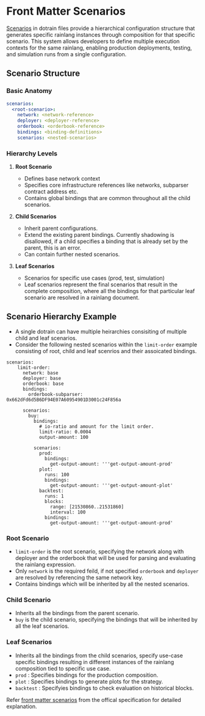 # Front Matter Scenarios
[Scenarios](https://github.com/rainlanguage/specs/blob/main/ob-yaml.md#front-matter-scenarios) in dotrain files provide a hierarchical configuration structure that generates specific rainlang instances through composition for that specific scenario. This system allows developers to define multiple execution contexts for the same rainlang, enabling production deployments, testing, and simulation runs from a single configuration.

## Scenario Structure

### Basic Anatomy
```yaml
scenarios:
  <root-scenario>:
    network: <network-reference>
    deployer: <deployer-reference>
    orderbook: <orderbook-reference>
    bindings: <binding-definitions>
    scenarios: <nested-scenarios>
```

### Hierarchy Levels

1. **Root Scenario**
   - Defines base network context
   - Specifies core infrastructure references like networks, subparser contract address etc.
   - Contains global bindings that are common throughout all the child scenarios.

2. **Child Scenarios**
   - Inherit parent configurations.
   - Extend the existing parent bindings. Currently shadowing is disallowed, if a child specifies a binding that is already set by the parent, this is an error.
   - Can contain further nested scenarios.

3. **Leaf Scenarios**
   - Scenarios for specific use cases (prod, test, simulation)
   - Leaf scenarios represent the final scenarios that result in the complete composition, where all the bindings for that particular leaf scenario are resolved in a rainlang document.

## Scenario Hierarchy Example
- A single dotrain can have multiple heirarchies consisiting of multiple child and leaf scenarios.
- Consider the following nested scenarios within the `limit-order` example consisting of root, child and leaf scenrios and their assoicated bindings.
```
scenarios:
    limit-order:
      network: base
      deployer: base
      orderbook: base
      bindings:
        orderbook-subparser: 0x662dFd6d5B6DF94E07A60954901D3001c24F856a
        
      scenarios:
        buy:
          bindings:
            # io-ratio and amount for the limit order.
            limit-ratio: 0.0004
            output-amount: 100
            
          scenarios:
            prod:
              bindings:
                get-output-amount: '''get-output-amount-prod'
            plot:
              runs: 100
              bindings:
                get-output-amount: '''get-output-amount-plot'
            backtest:
              runs: 1
              blocks:
                range: [21530860..21531860]
                interval: 100
              bindings:
                get-output-amount: '''get-output-amount-prod'
```
### Root Scenario
- `limit-order` is the root scenario, specifying the network along with deployer and the orderbook that will be used for parsing and evaluating the rainlang expression.
- Only `network` is the required feild, if not specified `orderbook` and `deployer` are resolved by referencing the same network key.
- Contains bindings which will be inherited by all the nested scenarios.

### Child Scenario
- Inherits all the bindings from the parent scenario.
- `buy` is the child scenario, specifying the bindings that will be inherited by all the leaf scenarios.

### Leaf Scenarios
- Inherits all the bindings from the child scenarios, specify use-case specific bindings resulting in different instances of the rainlang composition tied to specific use case.
- `prod` : Specifies bindings for the production composition.
- `plot` : Specifies bindings to generate plots for the strategy.
- `backtest` : Specifyies bindings to check evaluation on historical blocks.

Refer [front matter scenarios](https://github.com/rainlanguage/specs/blob/main/ob-yaml.md#front-matter-scenarios) from the offical specification for detailed explanation.